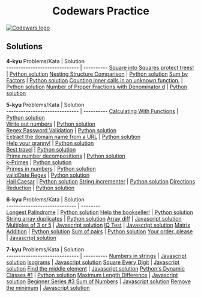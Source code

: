 <h1 align="center">Codewars Practice</h1>
<a href="https://www.codewars.com/users/Carje">
    <img src="https://secureservercdn.net/160.153.138.53/610.341.myftpupload.com/wp-content/uploads/2017/09/codewars.png" alt="Codewars logo">
</a>

## Solutions
**4-kyu**
         Problems/Kata         |  Solution  
------------------------------ | ---------- 
[Square into Squares protect trees!](https://www.codewars.com/kata/54eb33e5bc1a25440d000891/)   | [Python solution](python/4_kyu/Square_into_Squares_Protect_trees.py) 
[Nesting Structure Comparison](https://www.codewars.com/kata/520446778469526ec0000001/)   | [Python solution](python/4_kyu/Nesting_Structure_Comparison.py) 
[Sum by Factors](https://www.codewars.com/kata/54d496788776e49e6b00052f/)   | [Python solution](python/4_kyu/Sum_by_Factors.py) 
[Counting inner calls in an unknown function.](https://www.codewars.com/kata/53efc28911c36ff01e00012c/)   | [Python solution](python/4_kyu/Counting.py) 
[Number of Proper Fractions with Denominator d](https://www.codewars.com/kata/55b7bb74a0256d4467000070/)   | [Python solution](python/4_kyu/Number_of_Proper_Fractions_with_Denominator.py) 

**5-kyu**
         Problems/Kata         |  Solution  
------------------------------ | ---------- 
[Calculating With Functions](https://www.codewars.com/kata/525f3eda17c7cd9f9e000b39/train/python)   | [Python solution](python/5_kyu/Calculating_With_Functions.py)  
[Write out numbers](https://www.codewars.com/kata/52724507b149fa120600031d/)   | [Python solution](python/5_kyu/Write_out_numbers.py)  
[Regex Password Validation](https://www.codewars.com/kata/52e1476c8147a7547a000811)   | [Python solution](python/5_kyu/Regex_Password_Validation.py)  
[Extract the domain name from a URL](https://www.codewars.com/kata/514a024011ea4fb54200004b/)   | [Python solution](python/5_kyu/Extract_the_domain_name_from_a_URL.py)  
[Help your granny!](https://www.codewars.com/kata/5536a85b6ed4ee5a78000035/)   | [Python solution](python/5_kyu/Help_your_granny!.py)  
[Best travel](https://www.codewars.com/kata/55e7280b40e1c4a06d0000aa/)   | [Python solution](python/5_kyu/Best_travel.py)  
[Prime number decompositions](https://www.codewars.com/kata/53c93982689f84e321000d62/)   | [Python solution](python/5_kyu/Prime_number_decompositions.py)  
[k-Primes](https://www.codewars.com/kata/5726f813c8dcebf5ed000a6b)   | [Python solution](python/5_kyu/k-Primes.py)  
[Primes in numbers](https://www.codewars.com/kata/54d512e62a5e54c96200019e/)   | [Python solution](python/5_kyu/Primes_in_numbers.py)  
[validDate Regex](https://www.codewars.com/kata/548db0bd1df5bbf29b0000b7/)   | [Python solution](python/5_kyu/validDate_Regex.py)  
[Hail Caesar](https://www.codewars.com/kata/57067d7b7a53e88ae400024c)   | [Python solution](python/5_kyu/Hail_Caesar.py)
[String incrementer](https://www.codewars.com/kata/54a91a4883a7de5d7800009c/)   | [Python solution](python/5_kyu/String_incrementer.py)
[Directions Reduction](https://www.codewars.com/kata/550f22f4d758534c1100025a/solutions/python)   | [Python solution](python/5_kyu/Directions_Reduction.py)

**6-kyu** 
        Problems/Kata         |  Solution  
----------------------------- |  --------  
[Longest Palindrome](https://www.codewars.com/kata/54bb6f887e5a80180900046b/train/python)   | [Python solution](python/6_kyu/longest_palindrome.py)
[Help the bookseller!](https://www.codewars.com/kata/54dc6f5a224c26032800005c/train/python)   | [Python solution](python/6_kyu/Help_the_bookseller.py)
[String array duplicates](https://www.codewars.com/kata/59f08f89a5e129c543000069/)   | [Python solution](python/6_kyu/String_array_duplicates.py)
[Array diff](https://www.codewars.com/kata/523f5d21c841566fde000009/train/javascript)   | [Javascript solution](javascript/6_kyu/Array_diff.js)
[Multiples of 3 or 5](https://www.codewars.com/kata/514b92a657cdc65150000006/)   | [Javascript solution](javascript/6_kyu/Multiples_of_3_or_5.js)
[IQ Test](https://www.codewars.com/kata/552c028c030765286c00007d)   | [Javascript solution](javascript/6_kyu/IQ_Test.js)
[Matrix Addition](https://www.codewars.com/kata/526233aefd4764272800036f/)   | [Python solution](python/6_kyu/Matrix_Addition.py)
[Sum of pairs](https://www.codewars.com/kata/54d81488b981293527000c8f/)   | [Python solution](python/6_kyu/Sum_of_pairs.py)
[Your order, please](https://www.codewars.com/kata/55c45be3b2079eccff00010f/)   | [Javascript solution](javascript/6_kyu/Your_order_please.js)


**7-kyu**
         Problems/Kata         |  Solution  
------------------------------ | ---------- 
[Numbers in strings](https://www.codewars.com/kata/59dd2c38f703c4ae5e000014/train/javascript)   | [Javascript solution](javascript/7_kyu/Numbers_in_strings.js) 
[Isograms](https://www.codewars.com/kata/54ba84be607a92aa900000f1/)   | [Javascript solution](javascript/7_kyu/Isograms.js) 
[Square Every Digit](https://www.codewars.com/kata/546e2562b03326a88e000020/)   | [Javascript solution](javascript/7_kyu/Square_Every_Digit.js) 
[Find the middle element](https://www.codewars.com/kata/545a4c5a61aa4c6916000755/)   | [Javascript solution](javascript/7_kyu/Find_the_middle_element.js) 
[Python's Dynamic Classes #1](https://www.codewars.com/kata/55ddb0ea5a133623b6000043)   | [Python solution](python/7_kyu/Python_Dynamic_Classes_1.py) 
[Maximum Length Difference](https://www.codewars.com/kata/5663f5305102699bad000056/)   | [Javascript solution](javascript/7_kyu/Maximum_Length_Difference.js) 
[Beginner Series #3 Sum of Numbers](https://www.codewars.com/kata/55f2b110f61eb01779000053/)   | [Javascript solution](javascript/7_kyu/Beginner_Series3.js) 
[Remove the minimum](https://www.codewars.com/kata/563cf89eb4747c5fb100001b)   | [Javascript solution](javascript/7_kyu/Remove_the_minimum.js) 
